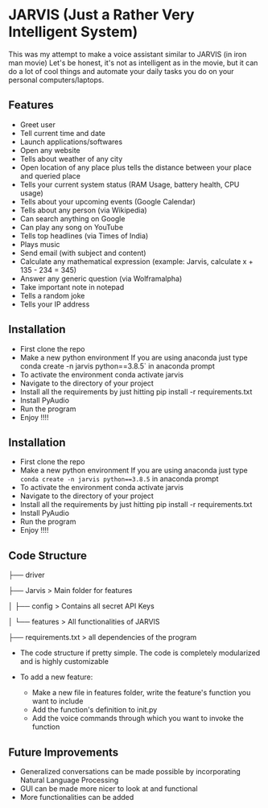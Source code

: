 
# JARVIS (Just a Rather Very Intelligent System)

This was my attempt to make a voice assistant similar to JARVIS (in iron man movie)
Let's be honest, it's not as intelligent as in the movie, but it can do a lot of cool things and automate your daily tasks you do on your personal computers/laptops.


## Features

- Greet user
- Tell current time and date
- Launch applications/softwares
- Open any website
- Tells about weather of any city
- Open location of any place plus tells the distance between your place and queried place
- Tells your current system status (RAM Usage, battery health, CPU usage)
- Tells about your upcoming events (Google Calendar)
- Tells about any person (via Wikipedia)
- Can search anything on Google
- Can play any song on YouTube
- Tells top headlines (via Times of India)
- Plays music
- Send email (with subject and content)
- Calculate any mathematical expression (example: Jarvis, calculate x + 135 - 234 = 345)
- Answer any generic question (via Wolframalpha)
- Take important note in notepad
- Tells a random joke
- Tells your IP address

## Installation

- First clone the repo
- Make a new python environment If you are using anaconda just type conda create -n jarvis python==3.8.5`  in anaconda prompt
- To activate the environment conda activate jarvis
- Navigate to the directory of your project
- Install all the requirements by just hitting pip install -r requirements.txt
- Install PyAudio
- Run the program
- Enjoy !!!!
## Installation

- First clone the repo
- Make a new python environment If you are using anaconda just type `conda create -n jarvis python==3.8.5`  in anaconda prompt
- To activate the environment conda activate jarvis
- Navigate to the directory of your project
- Install all the requirements by just hitting pip install -r requirements.txt
- Install PyAudio
- Run the program
- Enjoy !!!!
## Code Structure

├── driver

├── Jarvis              > Main folder for features 

│   ├── config          > Contains all secret API Keys

│   └── features        > All functionalities of JARVIS 

├── requirements.txt    > all dependencies of the program

- The code structure if pretty simple. The code is completely modularized and is highly customizable

- To add a new feature:
    - Make a new file in features folder, write the feature's function you want to include
    - Add the function's definition to init.py
    - Add the voice commands through which you want to invoke the function
## Future Improvements

- Generalized conversations can be made possible by incorporating Natural Language Processing
- GUI can be made more nicer to look at and functional
- More functionalities can be added
